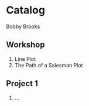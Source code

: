 # Catalog

Bobby Brooks

## Workshop

1. Line Plot
2. The Path of a Salesman Plot

## Project 1

1. ...
